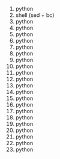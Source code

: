 1. python
2. shell (sed + bc)
3. python
4. python
5. python
6. python
7. python
8. python
9. python
10. python
11. python
12. python
13. python
14. python
15. python
16. python
17. python
18. python
19. python
20. python
21. python
22. python
25. python
